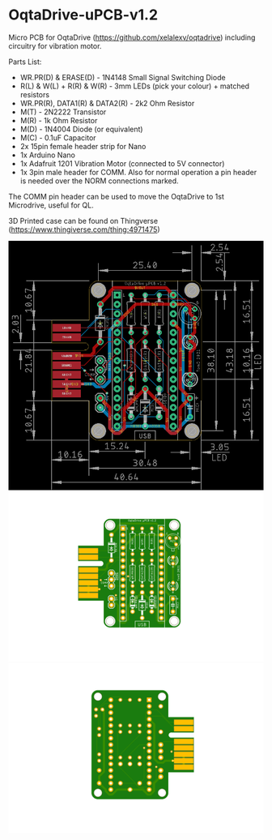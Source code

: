 # OqtaDrive-uPCB-v1.2

Micro PCB for OqtaDrive (https://github.com/xelalexv/oqtadrive) including circuitry for vibration motor.

Parts List:
<ul>
<li>WR.PR(D) & ERASE(D) - 1N4148 Small Signal Switching Diode
<li>R(L) & W(L) + R(R) & W(R) - 3mm LEDs (pick your colour) + matched resistors
<li>WR.PR(R), DATA1(R) & DATA2(R) - 2k2 Ohm Resistor
<li>M(T) - 2N2222 Transistor
<li>M(R) - 1k Ohm Resistor
<li>M(D) - 1N4004 Diode (or equivalent)
<li>M(C) - 0.1uF Capacitor
<li>2x 15pin female header strip for Nano
<li>1x Arduino Nano
<li>1x Adafruit 1201 Vibration Motor (connected to 5V connector)
<li>1x 3pin male header for COMM. Also for normal operation a pin header is needed over the NORM connections marked.
</ul>
  
The COMM pin header can be used to move the OqtaDrive to 1st Microdrive, useful for QL. 

3D Printed case can be found on Thingverse (https://www.thingiverse.com/thing:4971475)
  
![Screenshot](oqtadrive_sch.png)
![Screenshot](oqtadrive_top.png)
![Screenshot](oqtadrive_bottom.png)
